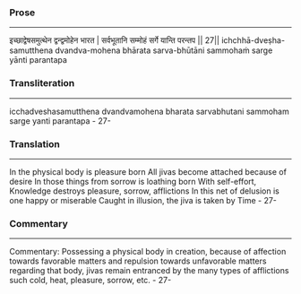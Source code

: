 ### Prose 
 --- 
इच्छाद्वेषसमुत्थेन द्वन्द्वमोहेन भारत |
सर्वभूतानि सम्मोहं सर्गे यान्ति परन्तप || 27||
ichchhā-dveṣha-samutthena dvandva-mohena bhārata
sarva-bhūtāni sammohaṁ sarge yānti parantapa

### Transliteration 
 --- 
icchadveshasamutthena dvandvamohena bharata sarvabhutani sammoham sarge yanti parantapa - 27-

### Translation 
 --- 
In the physical body is pleasure born All jivas become attached because of desire In those things from sorrow is loathing born With self-effort, Knowledge destroys pleasure, sorrow, afflictions In this net of delusion is one happy or miserable Caught in illusion, the jiva is taken by Time - 27-

### Commentary 
 --- 
Commentary: Possessing a physical body in creation, because of affection towards favorable matters and repulsion towards unfavorable matters regarding that body, jivas remain entranced by the many types of afflictions such cold, heat, pleasure, sorrow, etc. - 27-